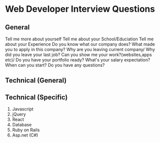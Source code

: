 # Web Developer Interview Questions


## General

Tell me more about yourself
Tell me about your School/Educiation
Tell me about your Experience
Do you know what our company does?
What made you to apply in this company?
Why are you leaving current company/ Why did you leave your last job?
Can you show me your work?(websites,apps etc)/ Do you have your portfolio ready?
What's your salary expectation? When can you start?
Do you have any questions?

## Technical (General)


## Technical (Specific)
1. Javascript
2. jQuery
3. React
4. Database
5. Ruby on Rails
6. Asp.net (C#)
